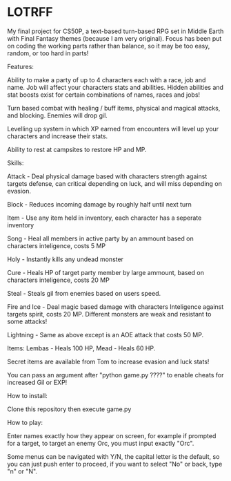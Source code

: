 # LOTRFF
My final project for CS50P, a text-based turn-based RPG set in Middle Earth with Final Fantasy themes (because I am very original). Focus has been put on coding the working parts rather than balance, so it may be too easy, random, or too hard in parts!

Features:

Ability to make a party of up to 4 characters each with a race, job and name. Job will affect your characters stats and abilities. Hidden abilities and stat boosts exist for certain combinations of names, races and jobs!

Turn based combat with healing / buff items, physical and magical attacks, and blocking. Enemies will drop gil.

Levelling up system in which XP earned from encounters will level up your characters and increase their stats.

Ability to rest at campsites to restore HP and MP.

Skills:

Attack - Deal physical damage based with characters strength against targets defense, can critical depending on luck, and will miss depending on evasion.

Block - Reduces incoming damage by roughly half until next turn

Item - Use any item held in inventory, each character has a seperate inventory

Song - Heal all members in active party by an ammount based on characters inteligence, costs 5 MP

Holy - Instantly kills any undead monster

Cure - Heals HP of target party member by large ammount, based on characters inteligence, costs 20 MP

Steal - Steals gil from enemies based on users speed.

Fire and Ice - Deal magic based damage with characters Inteligence against targets spirit, costs 20 MP. Different monsters are weak and resistant to some attacks!

Lightning - Same as above except is an AOE attack that costs 50 MP.

Items: Lembas - Heals 100 HP, Mead - Heals 60 HP.

Secret items are available from Tom to increase evasion and luck stats!

You can pass an argument after "python game.py ????" to enable cheats for increased Gil or EXP!

How to install:

Clone this repository then execute game.py

How to play:

Enter names exactly how they appear on screen, for example if prompted for a target, to target an enemy Orc, you must input exactly "Orc".

Some menus can be navigated with Y/N, the capital letter is the default, so you can just push enter to proceed, if you want to select "No" or back, type "n" or "N".


